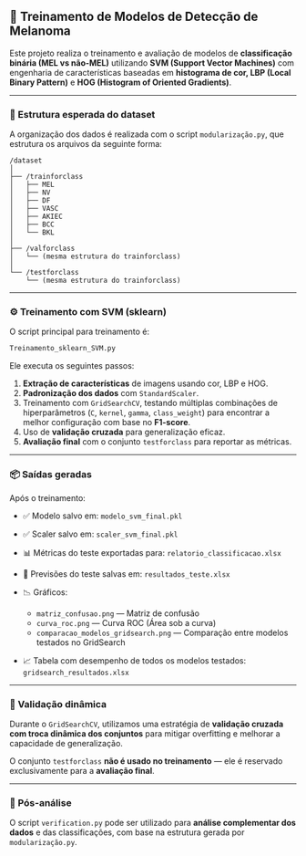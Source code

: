 ## 🧐 Treinamento de Modelos de Detecção de Melanoma

Este projeto realiza o treinamento e avaliação de modelos de **classificação binária (MEL vs não-MEL)** utilizando **SVM (Support Vector Machines)** com engenharia de características baseadas em **histograma de cor, LBP (Local Binary Pattern)** e **HOG (Histogram of Oriented Gradients)**.

---

### 📁 Estrutura esperada do dataset

A organização dos dados é realizada com o script `modularização.py`, que estrutura os arquivos da seguinte forma:

```
/dataset
│
├── /trainforclass
│   ├── MEL
│   ├── NV
│   ├── DF
│   ├── VASC
│   ├── AKIEC
│   ├── BCC
│   └── BKL
│
├── /valforclass
│   └── (mesma estrutura do trainforclass)
│
└── /testforclass
    └── (mesma estrutura do trainforclass)
```

---

### ⚙️ Treinamento com SVM (sklearn)

O script principal para treinamento é:

```bash
Treinamento_sklearn_SVM.py
```

Ele executa os seguintes passos:

1. **Extração de características** de imagens usando cor, LBP e HOG.
2. **Padronização dos dados** com `StandardScaler`.
3. Treinamento com `GridSearchCV`, testando múltiplas combinações de hiperparâmetros (`C`, `kernel`, `gamma`, `class_weight`) para encontrar a melhor configuração com base no **F1-score**.
4. Uso de **validação cruzada** para generalização eficaz.
5. **Avaliação final** com o conjunto `testforclass` para reportar as métricas.

---

### 📦 Saídas geradas

Após o treinamento:

* ✅ Modelo salvo em: `modelo_svm_final.pkl`
* ✅ Scaler salvo em: `scaler_svm_final.pkl`
* 📊 Métricas do teste exportadas para: `relatorio_classificacao.xlsx`
* 📁 Previsões do teste salvas em: `resultados_teste.xlsx`
* 📉 Gráficos:

  * `matriz_confusao.png` — Matriz de confusão
  * `curva_roc.png` — Curva ROC (Área sob a curva)
  * `comparacao_modelos_gridsearch.png` — Comparação entre modelos testados no GridSearch
* 📈 Tabela com desempenho de todos os modelos testados: `gridsearch_resultados.xlsx`

---

### 🔄 Validação dinâmica

Durante o `GridSearchCV`, utilizamos uma estratégia de **validação cruzada com troca dinâmica dos conjuntos** para mitigar overfitting e melhorar a capacidade de generalização.

O conjunto `testforclass` **não é usado no treinamento** — ele é reservado exclusivamente para a **avaliação final**.

---

### 🥺 Pós-análise

O script `verification.py` pode ser utilizado para **análise complementar dos dados** e das classificações, com base na estrutura gerada por `modularização.py`.
